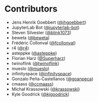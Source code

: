 # Contributors

* Jens Henrik Goebbert ([@jhgoebbert](https://crowdin.com/profile/jhgoebbert))
* JupyterLab Bot ([@jupyterlab-bot](https://crowdin.com/profile/jupyterlab-bot))
* Steven Silvester ([@blink1073](https://crowdin.com/profile/blink1073))
* beweta ([@beweta](https://crowdin.com/profile/beweta))
* Frédéric Collonval ([@fcollonval](https://crowdin.com/profile/fcollonval))
* r4 ([@r4](https://crowdin.com/profile/r4))
* asteppke ([@asteppke](https://crowdin.com/profile/asteppke))
* Florian Harz ([@Superharz](https://crowdin.com/profile/Superharz))
* twinoflink ([@twinoflink](https://crowdin.com/profile/twinoflink))
* mueslo ([@mueslo](https://crowdin.com/profile/mueslo))
* infinityspace ([@infinityspace](https://crowdin.com/profile/infinityspace))
* Gonzalo Peña-Castellanos ([@goanpeca](https://crowdin.com/profile/goanpeca))
* cmaass ([@ccmaass](https://crowdin.com/profile/ccmaass))
* Michał Krassowski ([@krassowski](https://crowdin.com/profile/krassowski))
* Kyle Goodrick ([@kjgoodrick](https://crowdin.com/profile/kjgoodrick))
